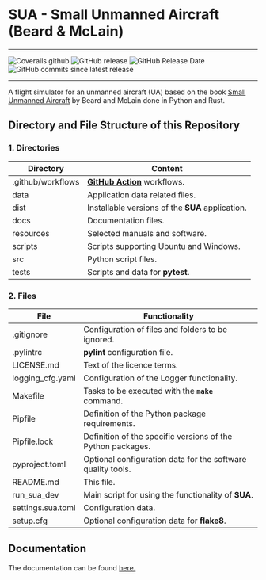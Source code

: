 # SUA - Small Unmanned Aircraft (Beard & McLain)

---

![Coveralls github](https://img.shields.io/coveralls/github/io-aero/sua.svg)
![GitHub release](https://img.shields.io/github/release/io-aero/sua.svg)
![GitHub Release Date](https://img.shields.io/github/release-date/io-aero/sua.svg)
![GitHub commits since latest release](https://img.shields.io/github/commits-since/io-aero/sua/1.0.0.svg)

---

A flight simulator for an unmanned aircraft (UA) based on the book [Small Unmanned Aircraft](https://github.com/randybeard/uavbook) by Beard and McLain done in Python and Rust.

## Directory and File Structure of this Repository

### 1. Directories

| Directory         | Content                                                    |
|-------------------|------------------------------------------------------------|
| .github/workflows | **[GitHub Action](https://github.com/actions)** workflows. |
| data              | Application data related files.                            |
| dist              | Installable versions of the **SUA** application.           |
| docs              | Documentation files.                                       |
| resources         | Selected manuals and software.                             |
| scripts           | Scripts supporting Ubuntu and Windows.                     |
| src               | Python script files.                                       |
| tests             | Scripts and data for **pytest**.                           |

### 2. Files

| File              | Functionality                                               |
|-------------------|-------------------------------------------------------------|
| .gitignore        | Configuration of files and folders to be ignored.           |
| .pylintrc         | **pylint** configuration file.                              |
| LICENSE.md        | Text of the licence terms.                                  |
| logging_cfg.yaml  | Configuration of the Logger functionality.                  |
| Makefile          | Tasks to be executed with the **`make`** command.           |
| Pipfile           | Definition of the Python package requirements.              |
| Pipfile.lock      | Definition of the specific versions of the Python packages. |
| pyproject.toml    | Optional configuration data for the software quality tools. |
| README.md         | This file.                                                  |
| run_sua_dev       | Main script for using the functionality of **SUA**.         |
| settings.sua.toml | Configuration data.                                         |
| setup.cfg         | Optional configuration data for **flake8**.                 |

## Documentation

The documentation can be found [here.](https://io-aero.github.io/sua/index.html)

